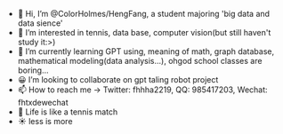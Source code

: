 - 👋 Hi, I’m @ColorHolmes/HengFang, a student majoring 'big data and data sience'
- 👀 I’m interested in tennis, data base, computer vision(but still haven't study it:>)
- 🌱 I’m currently learning GPT using, meaning of math, graph database, mathematical modeling(data analysis...), ohgod school classes are boring...
- 😀 I’m looking to collaborate on gpt taling robot project
- 📫 How to reach me -> Twitter: fhhha2219, QQ: 985417203, Wechat: fhtxdewechat
- 🎾 Life is like a tennis match 
- ☀ less is more

